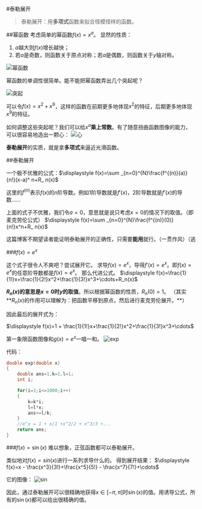 #泰勒展开

>泰勒展开：用**多项式**函数来拟合怪模怪样的函数。

##幂函数
考虑简单的幂函数$f(x)=x^a$。
显然的性质：

1. $a$越大则$f(x)$增长越快；
2. 若$a$是奇数，则函数关于原点对称；若$a$是偶数，则函数关于$y$轴对称。

![幂函数](https://i2.piimg.com/567571/87e43da2cbc6a000.png)

幂函数的单调性很简单。能不能把幂函数弄出几个突起呢？

![突起](https://i2.piimg.com/567571/371d8c513b050d95.png)

可以令$f(x)=x^2+x^9$，这样的函数在前期更多地体现$x^2$的特征，后期更多地体现$x^9$的特征。

如何调整这些突起呢？我们可以给$x^a$**乘上常数**。有了随意扭曲函数图像的能力，可以很容易地造出一颗心：	
![心](https://i1.piimg.com/567571/90897770759c79b3.png)

**泰勒展开**的实质，就是拿**多项式**来逼近光滑函数。

##泰勒展开
 
一个极不优雅的公式：$\displaystyle f(x)=\sum _{n=0}^{N}\frac{f^{(n)}(a)}{n!}(x-a)^ n+R_ n(x)$

这里的$f^{(n)}$表示$f(x)$的$n$阶导数。例如1阶导数就是$f'(x)$，2阶导数就是$f'(x)$的导数……

上面的式子不优雅，我们令$a=0$，意思就是说只考虑$x=0$的情况下的取值。（即麦克劳伦公式）
$\displaystyle f(x)=\sum _{n=0}^{N}\frac{f^{(n)}(0)}{n!}x^n+R_ n(x)$


这篇博客不期望读者能证明泰勒展开的正确性，只需要**能用**就行。（一贯作风）（逃

###$f(x)=e^x$

这个式子很令人不爽吧？尝试展开它。
求导$f(x)=e^x$，导得$f'(x)=e^x$。即$f(x)=e^x$的任意阶导数都是$f(x)=e^x$。
那么代进公式。
$\displaystyle f(x)=\frac{1}{1!}x+\frac{1}{2!}x^2+\frac{1}{3!}x^3+\cdots+R_n(x)$

**$R_n(x)$的意思是$x=0$时$y$的取值**。所以根据幂函数的性质，$R_n(0)=1$。
（其实**$R_n(x)$的作用可以理解为：把函数平移到原点，然后进行麦克劳伦展开。**）

因此最后的展开式为：

$\displaystyle f(x)=1 + \frac{1}{1!}x+\frac{1}{2!}x^2+\frac{1}{3!}x^3+\cdots$

第一象限函数图像和$g(x)=e^x$一唱一和。
![exp](https://i1.piimg.com/567571/a85042e13205e36b.png)

代码：
```cpp
double exp(double x)
{
    double ans=1,k=1,l=1;
    int i;

    for(i=1;i<=1000;i++)
    {
        k=k*i;
        l=l*x;
        ans+=l/k;
    }
    //e^x = 1 + x/1 +x^2/2 + x^3/3 +...
    return ans;
}
```

###$f(x)=\sin(x)$
难以想象，正弦函数都可以泰勒展开。

类似地对$f(x)=sin(x)$进行一系列求导什么的。
得到展开结果：
$\displaystyle f(x)=x - \frac{x^3}{3!}+\frac{x^5}{5!} - \frac{x^7}{7!}+\cdots$

它的图像：
![sin](https://i1.piimg.com/567571/4d16269f7b7159e5.png)

因此，通过泰勒展开可以很精确地获得$x \in [-\pi , \pi]$时$\sin(x)$的值。用诱导公式，所有的$\sin(x)$都可以给出很精确的值。


